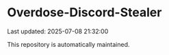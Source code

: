 # Overdose-Discord-Stealer

Last updated: 2025-07-08 21:32:00

This repository is automatically maintained.
